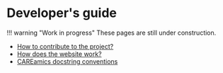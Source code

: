 # Developer's guide


!!! warning "Work in progress"
    These pages are still under construction.


- [How to contribute to the project?](contribute.md)
- [How does the website work?](website.md)
- [CAREamics docstring conventions](docstring.md)